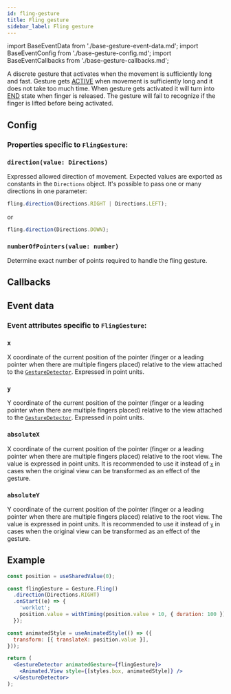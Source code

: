 ```yaml
---
id: fling-gesture
title: Fling gesture
sidebar_label: Fling gesture
---
```


import BaseEventData from './base-gesture-event-data.md';
import BaseEventConfig from './base-gesture-config.md';
import BaseEventCallbacks from './base-gesture-callbacks.md';

A discrete gesture that activates when the movement is sufficiently long and fast.
Gesture gets [ACTIVE](../../under-the-hood/states-events.md#active) when movement is sufficiently long and it does not take too much time.
When gesture gets activated it will turn into [END](../../under-the-hood/states-events.md#end) state when finger is released.
The gesture will fail to recognize if the finger is lifted before being activated.

## Config

### Properties specific to `FlingGesture`:

### `direction(value: Directions)`

Expressed allowed direction of movement. Expected values are exported as constants in the `Directions` object. It's possible to pass one or many directions in one parameter:

```js
fling.direction(Directions.RIGHT | Directions.LEFT);
```

or

```js
fling.direction(Directions.DOWN);
```

### `numberOfPointers(value: number)`

Determine exact number of points required to handle the fling gesture.

<BaseEventConfig />

## Callbacks

<BaseEventCallbacks />

## Event data

### Event attributes specific to `FlingGesture`:

### `x`

X coordinate of the current position of the pointer (finger or a leading pointer when there are multiple fingers placed) relative to the view attached to the [`GestureDetector`](./gesture-detector.md). Expressed in point units.

### `y`

Y coordinate of the current position of the pointer (finger or a leading pointer when there are multiple fingers placed) relative to the view attached to the [`GestureDetector`](./gesture-detector.md). Expressed in point units.

### `absoluteX`

X coordinate of the current position of the pointer (finger or a leading pointer when there are multiple fingers placed) relative to the root view. The value is expressed in point units. It is recommended to use it instead of [`x`](#x) in cases when the original view can be transformed as an effect of the gesture.

### `absoluteY`

Y coordinate of the current position of the pointer (finger or a leading pointer when there are multiple fingers placed) relative to the root view. The value is expressed in point units. It is recommended to use it instead of [`y`](#y) in cases when the original view can be transformed as an effect of the gesture.

<BaseEventData />

## Example

```jsx
const position = useSharedValue(0);

const flingGesture = Gesture.Fling()
  .direction(Directions.RIGHT)
  .onStart((e) => {
    'worklet';
    position.value = withTiming(position.value + 10, { duration: 100 });
  });

const animatedStyle = useAnimatedStyle(() => ({
  transform: [{ translateX: position.value }],
}));

return (
  <GestureDetector animatedGesture={flingGesture}>
    <Animated.View style={[styles.box, animatedStyle]} />
  </GestureDetector>
);
```
